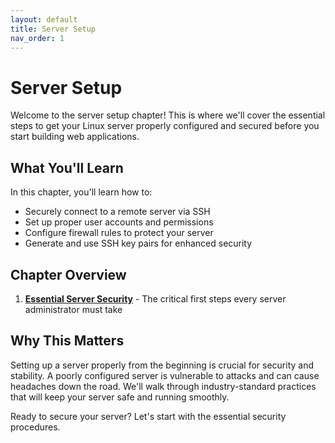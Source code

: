 ```yaml
---
layout: default
title: Server Setup
nav_order: 1
---
```


# Server Setup

Welcome to the server setup chapter! This is where we'll cover the essential steps to get your Linux server properly configured and secured before you start building web applications.

## What You'll Learn

In this chapter, you'll learn how to:

- Securely connect to a remote server via SSH
- Set up proper user accounts and permissions
- Configure firewall rules to protect your server
- Generate and use SSH key pairs for enhanced security

## Chapter Overview

1. **[Essential Server Security](essential-security.md)** - The critical first steps every server administrator must take

## Why This Matters

Setting up a server properly from the beginning is crucial for security and stability. A poorly configured server is vulnerable to attacks and can cause headaches down the road. We'll walk through industry-standard practices that will keep your server safe and running smoothly.

Ready to secure your server? Let's start with the essential security procedures.
